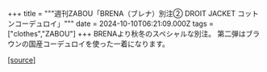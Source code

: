 +++
title = """週刊ZABOU「BRENA（ブレナ）別注② DROIT JACKET コットンコーデュロイ」"""
date = 2024-10-10T06:21:09.000Z
tags = ["clothes","ZABOU"]
+++
BRENAより秋冬のスペシャルな別注。 第二弾はブラウンの国産コーデュロイを使った一着になります。

[[source]](https://zabou.org/2024/10/10/309516/)
